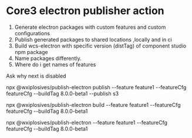 # Core3 electron publisher action

1. Generate electron packages with custom features and custom configurations
2. Publish generated packages to shared locations ,locally and in ci
3. Build wcs-electron with specific version (distTag) of component studio npm package
4. Name packages differently.
5. Where do i get names of features

Ask why next is disabled


npx @wxiplosives/publish-electron publish --feature feature1 --featureCfg featureCfg --buildTag 8.0.0-beta1 --publish s3 


npx @wxiplosives/publish-electron build --feature feature1 --featureCfg featureCfg --buildTag 8.0.0-beta1 

npx @wxiplosives/publish-electron  --feature feature1 --featureCfg featureCfg --buildTag 8.0.0-beta1 